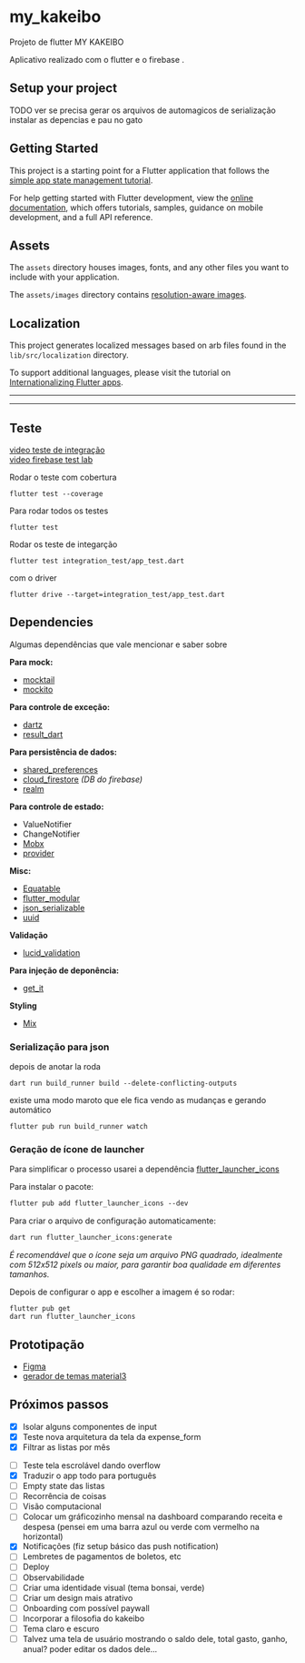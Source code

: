 # my_kakeibo

Projeto de flutter MY KAKEIBO

Aplicativo realizado com o flutter e o firebase .

## Setup your project
TODO ver se precisa gerar os arquivos de automagicos de serialização
instalar as depencias e pau no gato

## Getting Started

This project is a starting point for a Flutter application that follows the
[simple app state management
tutorial](https://flutter.dev/to/state-management-sample).

For help getting started with Flutter development, view the
[online documentation](https://docs.flutter.dev), which offers tutorials,
samples, guidance on mobile development, and a full API reference.

## Assets

The `assets` directory houses images, fonts, and any other files you want to
include with your application.

The `assets/images` directory contains [resolution-aware
images](https://flutter.dev/to/resolution-aware-images).

## Localization

This project generates localized messages based on arb files found in
the `lib/src/localization` directory.

To support additional languages, please visit the tutorial on
[Internationalizing Flutter apps](https://flutter.dev/to/internationalization).


-------
-------


## Teste 

[video teste de integração](https://www.youtube.com/watch?v=GEvNj7uogYE)     
[video firebase test lab](https://www.youtube.com/watch?v=RBoMdhPQX1s&t=150s)

Rodar o teste com cobertura
```
flutter test --coverage
```

Para rodar todos os testes

```console
flutter test
```

Rodar os teste de integarção
```
flutter test integration_test/app_test.dart
```
com o driver
```
flutter drive --target=integration_test/app_test.dart
```

## Dependencies

Algumas dependências que vale mencionar e saber sobre

**Para mock:**

- [mocktail](https://pub.dev/packages/mocktail)
- [mockito](https://pub.dev/packages/mockito)

**Para controle de exceção:**

- [dartz](https://pub.dev/packages/dartz)
- [result_dart](https://pub.dev/packages/result_dart)

**Para persistência de dados:**
- [shared_preferences]()
- [cloud_firestore]() *(DB do firebase)*
- [realm](https://pub.dev/packages/realm)

**Para controle de estado:**

- ValueNotifier
- ChangeNotifier
- [Mobx](https://pub.dev/packages/mobx)
- [provider](https://pub.dev/packages/provider)

**Misc:**

- [Equatable](https://pub.dev/packages/equatable)
- [flutter_modular](https://pub.dev/packages/flutter_modular)
- [json_serializable](https://pub.dev/packages/json_serializable)
- [uuid](https://pub.dev/packages/uuid)

**Validação**

- [lucid_validation]()

**Para injeção de deponência:**

- [get_it](https://pub.dev/packages/get_it)

**Styling**
- [Mix](https://www.fluttermix.com)

### Serialização para json
depois de anotar la roda
```
dart run build_runner build --delete-conflicting-outputs
```
existe uma modo maroto que ele fica vendo as mudanças e gerando automático
```
flutter pub run build_runner watch
```

### Geração de ícone de launcher

Para simplificar o processo usarei a dependência [flutter_launcher_icons](https://pub.dev/packages/flutter_launcher_icons)

Para instalar o pacote:
```markdown
flutter pub add flutter_launcher_icons --dev
```

Para criar o arquivo de configuração automaticamente:
```bash
dart run flutter_launcher_icons:generate
```
*É recomendável que o ícone seja um arquivo PNG quadrado, idealmente com 512x512 pixels ou maior, para garantir boa qualidade em diferentes tamanhos.*

Depois de configurar o app e escolher a imagem é so rodar:
```console
flutter pub get
dart run flutter_launcher_icons
```

## Prototipação
- [Figma](https://www.figma.com/design/4vUcpYbgXym2421mm6m6wf/Untitled?node-id=0-1&t=gru349fF9GRNu7J4-1)
- [gerador de temas material3](https://material-foundation.github.io/material-theme-builder/)

## Próximos passos

- [x] Isolar alguns componentes de input
- [x] Teste nova arquitetura da tela da expense_form
- [x] Filtrar as listas por mês
<!-- - [ ] Login com facebook e google -->
- [ ] Teste tela escrolável dando overflow
- [x] Traduzir o app todo para português
- [ ] Empty state das listas
- [ ] Recorrência de coisas
- [ ] Visão computacional
- [ ] Colocar um gráficozinho mensal na dashboard comparando receita e despesa (pensei em uma barra azul ou verde com vermelho na horizontal)
- [x] Notificações (fiz setup básico das push notification)
- [ ] Lembretes de pagamentos de boletos, etc
- [ ] Deploy
- [ ] Observabilidade
- [ ] Criar uma identidade visual (tema bonsai, verde)
- [ ] Criar um design mais atrativo
- [ ] Onboarding com possível paywall
- [ ] Incorporar a filosofia do kakeibo
- [ ] Tema claro e escuro
- [ ] Talvez uma tela de usuário mostrando o saldo dele, total gasto, ganho, anual? poder editar os dados dele...